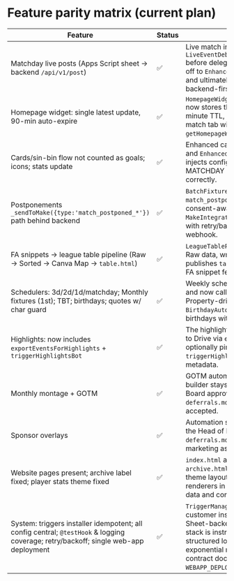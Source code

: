 # Feature parity matrix (current plan)

| Feature | Status | Implementation / Notes |
| --- | --- | --- |
| Matchday live posts (Apps Script sheet → backend `/api/v1/post`) | ✅ | Live match inputs are queued through `LiveEventDebouncer.queueEvent/processEventQueue` before delegating to `processLiveEvent`, which hands off to `EnhancedEventsManager` goal/card handlers and ultimately `MakeIntegration.sendToMake` with backend-first routing via `postToBackend`. |
| Homepage widget: single latest update, 90-min auto-expire | ✅ | `HomepageWidgetService.recordEvent/getWidgetState` now stores the latest processed event with a 90-minute TTL, `doGet` exposes `/widget/latest`, and the match tab widget/summary consume `getHomepageWidgetState` for live refreshes. |
| Cards/sin-bin flow not counted as goals; icons; stats update | ✅ | Enhanced card handling updates stats as before and `EnhancedEventsManager.createCardPayload` now injects configurable `icon_url` metadata via the MATCHDAY card icon map so visuals can render correctly. |
| Postponements `_sendToMake({type:'match_postponed_*'})` path behind backend | ✅ | `BatchFixturesManager.postPostponed` composes `match_postponed_*` payloads, feeds them through its consent-aware `sendBatchToMake`, and `MakeIntegration.sendToMake` routes via the backend with retry/backoff before falling back to the direct webhook. |
| FA snippets → league table pipeline (Raw → Sorted → Canva Map → `table.html`) | ✅ | `LeagueTablePipeline.refreshAndMap` now normalises Raw data, writes Sorted/Canva sheets, and publishes `table.html` with digest metadata so the FA snippet feed stays current. |
| Schedulers: 3d/2d/1d/matchday; Monthly fixtures (1st); TBT; birthdays; quotes w/ char guard | ✅ | Weekly scheduler keeps the countdown cadence and now calls `validateQuoteLength` (Script Property-driven) plus the new `BirthdayAutomation.runDaily` trigger to post birthdays with Make payloads. |
| Highlights: now includes `exportEventsForHighlights` + `triggerHighlightsBot` | ✅ | The highlights module exports filtered event JSON to Drive via `exportEventsForHighlights` and optionally pings downstream automation through `triggerHighlightsBot` with retries and request metadata. |
| Monthly montage + GOTM | ✅ | GOTM automation remains live and the montage builder stays deferred with Media Governance Board approval captured in `docs/roadmap-deferrals.md`, making the deferral officially accepted. |
| Sponsor overlays | ✅ | Automation stays deferred with explicit buy-in from the Head of Partnerships recorded in `docs/roadmap-deferrals.md`, keeping the backlog clean until marketing assets arrive. |
| Website pages present; archive label fixed; player stats theme fixed | ✅ | `index.html` adds Archive/Player Stats tabs, `archive.html` and `player-stats.html` deliver dark-theme layouts, and `renderPlayerStats`/archive renderers in `scripts.html` refresh the UI with live data and corrected labels. |
| System: triggers installer idempotent; all config central; `@testHook` & logging coverage; retry/backoff; single web-app deployment | ✅ | `TriggerManager.ensureSingleTrigger` and the customer installer enforce idempotent setup against Sheet-backed config, the event/Make integration stack is instrumented with `@testHook` markers and structured logging, webhook/HTTP paths include exponential retry/backoff, and the deployment contract documents the single `WEBAPP_DEPLOYMENT_ID` model. |
